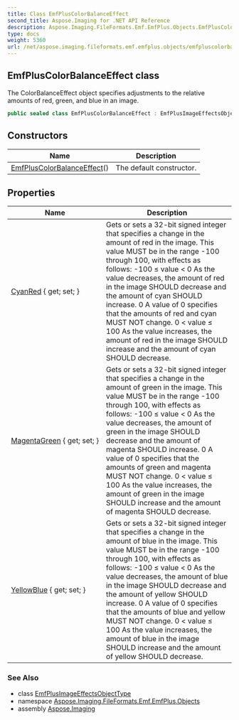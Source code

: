 ```yaml
---
title: Class EmfPlusColorBalanceEffect
second_title: Aspose.Imaging for .NET API Reference
description: Aspose.Imaging.FileFormats.Emf.EmfPlus.Objects.EmfPlusColorBalanceEffect class. The ColorBalanceEffect object specifies adjustments to the relative amounts of red green and blue in an image
type: docs
weight: 5360
url: /net/aspose.imaging.fileformats.emf.emfplus.objects/emfpluscolorbalanceeffect/
---
```

## EmfPlusColorBalanceEffect class

The ColorBalanceEffect object specifies adjustments to the relative amounts of red, green, and blue in an image.

```csharp
public sealed class EmfPlusColorBalanceEffect : EmfPlusImageEffectsObjectType
```

## Constructors

| Name | Description |
| --- | --- |
| [EmfPlusColorBalanceEffect](emfpluscolorbalanceeffect/)() | The default constructor. |

## Properties

| Name | Description |
| --- | --- |
| [CyanRed](../../aspose.imaging.fileformats.emf.emfplus.objects/emfpluscolorbalanceeffect/cyanred/) { get; set; } | Gets or sets a 32-bit signed integer that specifies a change in the amount of red in the image. This value MUST be in the range -100 through 100, with effects as follows: -100 ≤ value &lt; 0 As the value decreases, the amount of red in the image SHOULD decrease and the amount of cyan SHOULD increase. 0 A value of 0 specifies that the amounts of red and cyan MUST NOT change. 0 &lt; value ≤ 100 As the value increases, the amount of red in the image SHOULD increase and the amount of cyan SHOULD decrease. |
| [MagentaGreen](../../aspose.imaging.fileformats.emf.emfplus.objects/emfpluscolorbalanceeffect/magentagreen/) { get; set; } | Gets or sets a 32-bit signed integer that specifies a change in the amount of green in the image. This value MUST be in the range -100 through 100, with effects as follows: -100 ≤ value &lt; 0 As the value decreases, the amount of green in the image SHOULD decrease and the amount of magenta SHOULD increase. 0 A value of 0 specifies that the amounts of green and magenta MUST NOT change. 0 &lt; value ≤ 100 As the value increases, the amount of green in the image SHOULD increase and the amount of magenta SHOULD decrease. |
| [YellowBlue](../../aspose.imaging.fileformats.emf.emfplus.objects/emfpluscolorbalanceeffect/yellowblue/) { get; set; } | Gets or sets a 32-bit signed integer that specifies a change in the amount of blue in the image. This value MUST be in the range -100 through 100, with effects as follows: -100 ≤ value &lt; 0 As the value decreases, the amount of blue in the image SHOULD decrease and the amount of yellow SHOULD increase. 0 A value of 0 specifies that the amounts of blue and yellow MUST NOT change. 0 &lt; value ≤ 100 As the value increases, the amount of blue in the image SHOULD increase and the amount of yellow SHOULD decrease. |

### See Also

* class [EmfPlusImageEffectsObjectType](../emfplusimageeffectsobjecttype/)
* namespace [Aspose.Imaging.FileFormats.Emf.EmfPlus.Objects](../../aspose.imaging.fileformats.emf.emfplus.objects/)
* assembly [Aspose.Imaging](../../)



